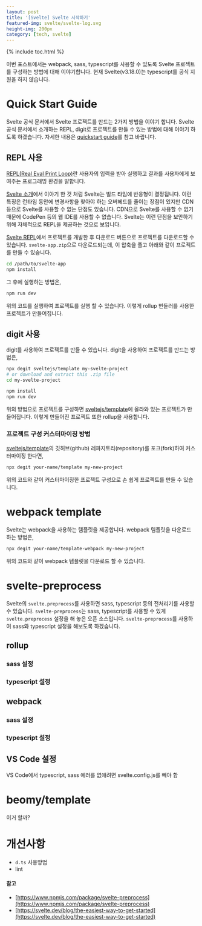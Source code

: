 ```yaml
---
layout: post
title: '[Svelte] Svelte 시작하기'
featured-img: svelte/svelte-log.svg
height-img: 200px
category: [tech, svelte]
---
```

{% include toc.html %}

이번 포스트에서는 webpack, sass, typescript를 사용할 수 있도록 Svelte 프로젝트를 구성하는 방법에 대해 이야기합니다. 현재 Svelte(v3.18.0)는 typescript를 공식 지원을 하지 않습니다.

# Quick Start Guide
Svelte 공식 문서에서 Svelte 프로젝트를 만드는 2가지 방법을 이야기 합니다. Svelte 공식 문서에서 소개하는 REPL, digit로 프로젝트를 만들 수 있는 방법에 대해 이야기 하도록 하겠습니다. 자세한 내용은 [quickstart guide](https://svelte.dev/blog/the-easiest-way-to-get-started)를 참고 바랍니다.

## REPL 사용
[REPL(Real Eval Print Loop)](https://ko.wikipedia.org/wiki/REPL)란 사용자의 입력을 받아 실행하고 결과를 사용자에게 보여주는 프로그래밍 환경을 말합니다.

[Svelte 소개](/tech/svelte/introduction-svelte)에서 이야기 한 것 처럼 Svelte는 빌드 타임에 반응형이 결정됩니다. 이런 특징은 런타임 동안에 변경사항을 찾아야 하는 오버헤드를 줄이는 장점이 있지만 CDN 등으로 Svelte를 사용할 수 없는 단점도 있습니다. CDN으로 Svelte를 사용할 수 없기 때문에 CodePen 등의 웹 IDE를 사용할 수 없습니다. Svelte는 이런 단점을 보안하기 위해 자체적으로 REPL을 제공하는 것으로 보입니다.

[Svelte REPL](https://svelte.dev/repl/hello-world?version=3.18.1)에서 프로젝트를 개발한 후 다운로드 버튼으로 프로젝트를 다운로드할 수 있습니다. `svelte-app.zip`으로 다운로드되는데, 이 압축을 풀고 아래와 같이 프로젝트를 만들 수 있습니다.

```bash
cd /path/to/svelte-app
npm install
```

그 후에 실행하는 방법은,

```bash
npm run dev
```

위의 코드를 실행하여 프로젝트를 실행 할 수 있습니다. 이렇게 rollup 번들러를 사용한 프로젝트가 만들어집니다.

## digit 사용
digit를 사용하여 프로젝트를 만들 수 있습니다. digit을 사용하여 프로젝트를 만드는 방법은,

```bash
npx degit sveltejs/template my-svelte-project
# or download and extract this .zip file
cd my-svelte-project

npm install
npm run dev
```

위의 방법으로 프로젝트를 구성하면 [sveltejs/template](https://github.com/sveltejs/template)에 올라와 있는 프로젝트가 만들어집니다. 이렇게 만들어진 프로젝트 또한 rollup을 사용합니다.

### 프로젝트 구성 커스터마이징 방법
[sveltejs/template](https://github.com/sveltejs/template)의 깃허브(github) 레파지토리(repository)를 포크(fork)하여 커스터마이징 한다면,

```bash
npx degit your-name/template my-new-project
```

위의 코드와 같이 커스터마이징한 프로젝트 구성으로 손 쉽게 프로젝트를 만들 수 있습니다.

# webpack template
Svelte는 webpack을 사용하는 템플릿을 제공합니다. webpack 템플릿을 다운로드 하는 방법은,

```bash
npx degit your-name/template-webpack my-new-project
```

위의 코드와 같이 webpack 템플릿을 다운로드 할 수 있습니다.

# svelte-preprocess
Svelte의 `svelte.preprocess`를 사용하면 sass, typescript 등의 전처리기를 사용할 수 있습니다. `svelte-preprocess`는 sass, typescript를 사용할 수 있게 `svelte.preprocess` 설정을 해 놓은 오픈 소스입니다. `svelte-preprocess`를 사용하여 sass와 typescript 설정을 해보도록 하겠습니다.

## rollup

### sass 설정

### typescript 설정

## webpack

### sass 설정

### typescript 설정

## VS Code 설정
VS Code에서 typescript, sass 에러를 없애려면 svelte.config.js를 빼야 함

# beomy/template
이거 할까?

# 개선사항
- `d.ts` 사용방법
- lint

#### 참고
- [https://www.npmjs.com/package/svelte-preprocess](https://www.npmjs.com/package/svelte-preprocess)
- [https://svelte.dev/blog/the-easiest-way-to-get-started](https://svelte.dev/blog/the-easiest-way-to-get-started)